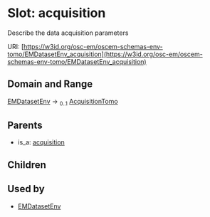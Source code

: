 
# Slot: acquisition

Describe the data acquisition parameters

URI: [https://w3id.org/osc-em/oscem-schemas-env-tomo/EMDatasetEnv_acquisition](https://w3id.org/osc-em/oscem-schemas-env-tomo/EMDatasetEnv_acquisition)


## Domain and Range

[EMDatasetEnv](EMDatasetEnv.md) &#8594;  <sub>0..1</sub> [AcquisitionTomo](AcquisitionTomo.md)

## Parents

 *  is_a: [acquisition](acquisition.md)

## Children


## Used by

 * [EMDatasetEnv](EMDatasetEnv.md)
